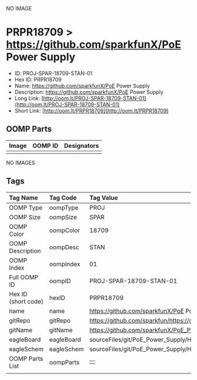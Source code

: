 


  
NO IMAGE  
# PRPR18709 > https://github.com/sparkfunX/PoE Power Supply

- ID: PROJ-SPAR-18709-STAN-01
- Hex ID: PRPR18709
- Name: https://github.com/sparkfunX/PoE Power Supply
- Description: https://github.com/sparkfunX/PoE Power Supply
- Long Link: [http://oom.lt/PROJ-SPAR-18709-STAN-01](http://oom.lt/PROJ-SPAR-18709-STAN-01)
- Short Link: [http://oom.lt/PRPR18709](http://oom.lt/PRPR18709)

## OOMP Parts
  

|Image|OOMP ID|Designators|
| :--- | :--- | :--- |
||||
  
NO IMAGES  
## Tags
  

|Tag Name|Tag Code|Tag Value|
| :--- | :--- | :--- |
|OOMP Type|oompType|PROJ|
|OOMP Size|oompSize|SPAR|
|OOMP Color|oompColor|18709|
|OOMP Description|oompDesc|STAN|
|OOMP Index|oompIndex|01|
|Full OOMP ID|oompID|PROJ-SPAR-18709-STAN-01|
|Hex ID (short code)|hexID|PRPR18709|
|name|name|https://github.com/sparkfunX/PoE Power Supply|
|gitRepo|gitRepo|https://github.com/sparkfun/https://github.com/sparkfunX/PoE_Power_Supply|
|gitName|gitName|https://github.com/sparkfunX/PoE_Power_Supply|
|eagleBoard|eagleBoard|sourceFiles/git/PoE_Power_Supply/Hardware/POE_Power_Supply.brd|
|eagleSchem|eagleSchem|sourceFiles/git/PoE_Power_Supply/Hardware/POE_Power_Supply.sch|
|OOMP Parts List|oompParts|<table><tr><td></td></tr></table>|
||||
